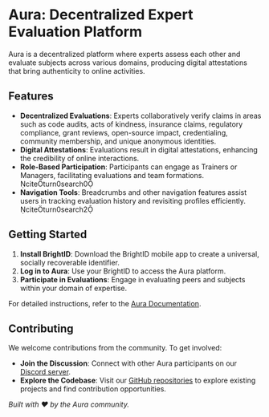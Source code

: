 # Aura: Decentralized Expert Evaluation Platform 

Aura is a decentralized platform where experts assess each other and evaluate subjects across various domains, producing digital attestations that bring authenticity to online activities. 

## Features

- **Decentralized Evaluations**: Experts collaboratively verify claims in areas such as code audits, acts of kindness, insurance claims, regulatory compliance, grant reviews, open-source impact, credentialing, community membership, and unique anonymous identities.
- **Digital Attestations**: Evaluations result in digital attestations, enhancing the credibility of online interactions.
- **Role-Based Participation**: Participants can engage as Trainers or Managers, facilitating evaluations and team formations. citeturn0search0
- **Navigation Tools**: Breadcrumbs and other navigation features assist users in tracking evaluation history and revisiting profiles efficiently. citeturn0search2

## Getting Started

1. **Install BrightID**: Download the BrightID mobile app to create a universal, socially recoverable identifier.
2. **Log in to Aura**: Use your BrightID to access the Aura platform.
3. **Participate in Evaluations**: Engage in evaluating peers and subjects within your domain of expertise.

For detailed instructions, refer to the [Aura Documentation](https://brightid.gitbook.io/aura/).

## Contributing

We welcome contributions from the community. To get involved:

- **Join the Discussion**: Connect with other Aura participants on our [Discord server](https://discord.gg/y24xeXq7mj).
- **Explore the Codebase**: Visit our [GitHub repositories](https://github.com/Meta-Node/) to explore existing projects and find contribution opportunities.

*Built with ❤️ by the Aura community.* 
